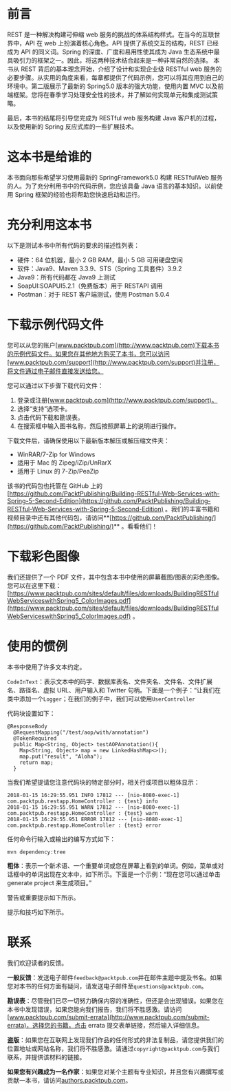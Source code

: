 # 前言

REST 是一种解决构建可伸缩 web 服务的挑战的体系结构样式。在当今的互联世界中，API 在 web 上扮演着核心角色。API 提供了系统交互的结构，REST 已经成为 API 的同义词。Spring 的深度、广度和易用性使其成为 Java 生态系统中最具吸引力的框架之一。因此，将这两种技术结合起来是一种非常自然的选择。
本书从 REST 背后的基本理念开始，介绍了设计和实现企业级 RESTful web 服务的必要步骤。从实用的角度来看，每章都提供了代码示例，您可以将其应用到自己的环境中。第二版展示了最新的 Spring5.0 版本的强大功能，使用内置 MVC 以及前端框架。您将在春季学习处理安全性的技术，并了解如何实现单元和集成测试策略。

最后，本书的结尾将引导您完成为 RESTful web 服务构建 Java 客户机的过程，以及使用新的 Spring 反应式库的一些扩展技术。

# 这本书是给谁的

本书面向那些希望学习使用最新的 SpringFramework5.0 构建 RESTfulWeb 服务的人。为了充分利用书中的代码示例，您应该具备 Java 语言的基本知识。以前使用 Spring 框架的经验也将帮助您快速启动和运行。

# 充分利用这本书

以下是测试本书中所有代码的要求的描述性列表：

*   硬件：64 位机器，最小 2 GB RAM，最小 5 GB 可用硬盘空间
*   软件：Java9、Maven 3.3.9、STS（Spring 工具套件）3.9.2
*   Java9：所有代码都在 Java9 上测试
*   SoapUI:SOAPUI5.2.1（免费版本）用于 RESTAPI 调用
*   Postman：对于 REST 客户端测试，使用 Postman 5.0.4

# 下载示例代码文件

您可以从您的账户[www.packtpub.com](http://www.packtpub.com)下载本书的示例代码文件。如果您在其他地方购买了本书，您可以访问[www.packtpub.com/support](http://www.packtpub.com/support)并注册，将文件通过电子邮件直接发送给您。

您可以通过以下步骤下载代码文件：

1.  登录或注册[www.packtpub.com](http://www.packtpub.com/support)。
2.  选择“支持”选项卡。
3.  点击代码下载和勘误表。
4.  在搜索框中输入图书名称，然后按照屏幕上的说明进行操作。

下载文件后，请确保使用以下最新版本解压或解压缩文件夹：

*   WinRAR/7-Zip for Windows
*   适用于 Mac 的 Zipeg/iZip/UnRarX
*   适用于 Linux 的 7-Zip/PeaZip

该书的代码包也托管在 GitHub 上的[https://github.com/PacktPublishing/Building-RESTful-Web-Services-with-Spring-5-Second-Edition](https://github.com/PacktPublishing/Building-RESTful-Web-Services-with-Spring-5-Second-Edition) 。我们的丰富书籍和视频目录中还有其他代码包，请访问**[https://github.com/PacktPublishing/](https://github.com/PacktPublishing/)** 。看看他们！

# 下载彩色图像

我们还提供了一个 PDF 文件，其中包含本书中使用的屏幕截图/图表的彩色图像。您可以在这里下载：[https://www.packtpub.com/sites/default/files/downloads/BuildingRESTfulWebServiceswithSpring5_ColorImages.pdf](https://www.packtpub.com/sites/default/files/downloads/BuildingRESTfulWebServiceswithSpring5_ColorImages.pdf) 。

# 使用的惯例

本书中使用了许多文本约定。

`CodeInText`：表示文本中的码字、数据库表名、文件夹名、文件名、文件扩展名、路径名、虚拟 URL、用户输入和 Twitter 句柄。下面是一个例子：“让我们在类中添加一个`Logger`；在我们的例子中，我们可以使用`UserController`

代码块设置如下：

```
@ResponseBody
  @RequestMapping("/test/aop/with/annotation")
  @TokenRequired
  public Map<String, Object> testAOPAnnotation(){
    Map<String, Object> map = new LinkedHashMap<>();
    map.put("result", "Aloha");   
    return map;
  }
```

当我们希望提请您注意代码块的特定部分时，相关行或项目以粗体显示：

```
2018-01-15 16:29:55.951 INFO 17812 --- [nio-8080-exec-1] com.packtpub.restapp.HomeController : {test} info
2018-01-15 16:29:55.951 WARN 17812 --- [nio-8080-exec-1] com.packtpub.restapp.HomeController : {test} warn 
2018-01-15 16:29:55.951 ERROR 17812 --- [nio-8080-exec-1] com.packtpub.restapp.HomeController : {test} error
```

任何命令行输入或输出的编写方式如下：

```
mvn dependency:tree
```

**粗体**：表示一个新术语、一个重要单词或您在屏幕上看到的单词。例如，菜单或对话框中的单词出现在文本中，如下所示。下面是一个示例：“现在您可以通过单击 generate project 来生成项目。”

警告或重要提示如下所示。

提示和技巧如下所示。

# 联系

我们欢迎读者的反馈。

**一般反馈**：发送电子邮件`feedback@packtpub.com`并在邮件主题中提及书名。如果您对本书的任何方面有疑问，请发送电子邮件至`questions@packtpub.com`。

**勘误表**：尽管我们已尽一切努力确保内容的准确性，但还是会出现错误。如果您在本书中发现错误，如果您能向我们报告，我们将不胜感激。请访问[www.packtpub.com/submit-errata](http://www.packtpub.com/submit-errata)，选择您的书籍，点击 errata 提交表单链接，然后输入详细信息。

**盗版**：如果您在互联网上发现我们作品的任何形式的非法复制品，请您提供我们的位置地址或网站名称，我们将不胜感激。请通过`copyright@packtpub.com`与我们联系，并提供该材料的链接。

**如果您有兴趣成为一名作家**：如果您对某个主题有专业知识，并且您有兴趣撰写或贡献一本书，请访问[authors.packtpub.com](http://authors.packtpub.com/)。